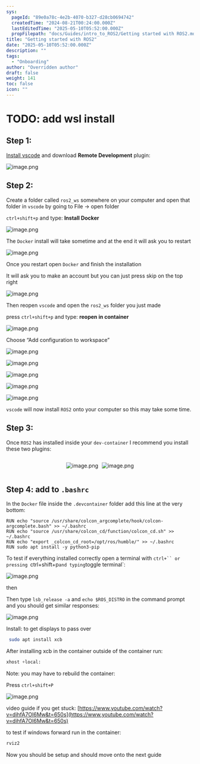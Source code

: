 ```yaml
---
sys:
  pageId: "89e0a78c-4e2b-4070-b327-d28cb0694742"
  createdTime: "2024-08-21T00:24:00.000Z"
  lastEditedTime: "2025-05-10T05:52:00.000Z"
  propFilepath: "docs/Guides/intro_to_ROS2/Getting started with ROS2.md"
title: "Getting started with ROS2"
date: "2025-05-10T05:52:00.000Z"
description: ""
tags:
  - "Onboarding"
author: "Overridden author"
draft: false
weight: 141
toc: false
icon: ""
---
```


# TODO: add wsl install

## Step 1:

[Install vscode](https://code.visualstudio.com/download) and download **Remote Development** plugin:

![image.png](https://prod-files-secure.s3.us-west-2.amazonaws.com/d518164a-d88e-44d1-a4ee-3adb3bd8bce0/efb52993-1881-4a40-b95e-6f020334f022/image.png?X-Amz-Algorithm=AWS4-HMAC-SHA256&X-Amz-Content-Sha256=UNSIGNED-PAYLOAD&X-Amz-Credential=ASIAZI2LB4663VMRVR4A%2F20250607%2Fus-west-2%2Fs3%2Faws4_request&X-Amz-Date=20250607T050851Z&X-Amz-Expires=3600&X-Amz-Security-Token=IQoJb3JpZ2luX2VjEJT%2F%2F%2F%2F%2F%2F%2F%2F%2F%2FwEaCXVzLXdlc3QtMiJIMEYCIQC0KQ0dx4J0pp6J%2Bgjcj6JOCyZms4gM%2BpFtlfqg0T%2FCUQIhAPDi3ZgpVO49OVL6pOGsB9g2kxm9XCPDzhIrDJ8GmVVrKv8DCG0QABoMNjM3NDIzMTgzODA1IgwWbQmA1pqtELubqywq3AOI%2FhAmR1RVyFACPNCWjGQNc6oZpj1EqEmce5VGXx7i36hrg6fICcs3mXj0fa1nXtjybulZYL%2FHvBAlDiL1oDL5nHK%2BviPmqnMGmhJDPfNX0UPm4%2Bwv%2F1eCXY6Ss%2Bri4I0%2B22sHHXZvgziUF1buVPu9uuKsJQJQanfiKGoHRRzpmRirWI0Zjm2T8YgZQgdlwQtlDEA%2FoTgUJZn15%2By8dlfZ%2F%2FEzy%2BcbVFxQEbS5YqVEzR0Jmv2SE3NGOVoaK7HZO0mZz0GEJIZTmdU8qcVhOAe%2FnFXPQaXRp2je%2Fu6mKaKOwk2G1TOozgWHzph8zgCaDGVqnDwX%2Fx4EgePeURwlMkfIPMr3JxLCEBTyT9yTjL2ea6bxjWlH0EYuaxSMKp1HAXO2kZg5%2F5BqGZqGjp00QAxH2wk3JzZZ78Di6U5QRH8FjscLmFMu8oIPeKLx1RxGZhwstupa9rgz7ZtiswyPgjIXMOHHGnuaWOkDbXY6kL6ADvKiVwI7epqiT75isVZ%2FElngklOGCKoRXU5ahgLDFEgyusY6IKVLdBjYDauEhLuzWA6xo7sOZoRso8AH9MYoV1iPyX1ytzw8dxpVDyT4%2FLzDIEW9tvHzI9nPVHxSjOA9tFHG4MD7Yd9psLnxXzCV%2Bo7CBjqkAQ5rftjItW5sQHkcZWYHbrjlljDJksuz1Y2WQ6b3oog0UaMIz%2Fl%2Bgzb26JHI5UbfqGTjMgcCzTcHsmUTBpwFgDdI3MCT%2FxLqi6hM3oYLdSiHFj7KgG6FSOTukkIBzOvRc%2BK21bJMW%2B4No7gTWQGP7IVZ1VdWxfh%2BBE%2Fxrb7l1EUHj%2BPm12iTB4p6hf4bAh3lhSx0f1saNCXsYu%2BlirqF6Cd9QL3G&X-Amz-Signature=9577f0dee3c59181897075ef001529ff1334378e46565feda779614be34df5ad&X-Amz-SignedHeaders=host&x-id=GetObject)

## Step 2:

Create a folder called `ros2_ws` somewhere on your computer and open that folder in `vscode` by going to File → open folder 

`ctrl+shift+p` and type: **Install Docker**

![image.png](https://prod-files-secure.s3.us-west-2.amazonaws.com/d518164a-d88e-44d1-a4ee-3adb3bd8bce0/2269dc0e-1cd5-47ff-bceb-c04ad9b2eab0/image.png?X-Amz-Algorithm=AWS4-HMAC-SHA256&X-Amz-Content-Sha256=UNSIGNED-PAYLOAD&X-Amz-Credential=ASIAZI2LB4663VMRVR4A%2F20250607%2Fus-west-2%2Fs3%2Faws4_request&X-Amz-Date=20250607T050851Z&X-Amz-Expires=3600&X-Amz-Security-Token=IQoJb3JpZ2luX2VjEJT%2F%2F%2F%2F%2F%2F%2F%2F%2F%2FwEaCXVzLXdlc3QtMiJIMEYCIQC0KQ0dx4J0pp6J%2Bgjcj6JOCyZms4gM%2BpFtlfqg0T%2FCUQIhAPDi3ZgpVO49OVL6pOGsB9g2kxm9XCPDzhIrDJ8GmVVrKv8DCG0QABoMNjM3NDIzMTgzODA1IgwWbQmA1pqtELubqywq3AOI%2FhAmR1RVyFACPNCWjGQNc6oZpj1EqEmce5VGXx7i36hrg6fICcs3mXj0fa1nXtjybulZYL%2FHvBAlDiL1oDL5nHK%2BviPmqnMGmhJDPfNX0UPm4%2Bwv%2F1eCXY6Ss%2Bri4I0%2B22sHHXZvgziUF1buVPu9uuKsJQJQanfiKGoHRRzpmRirWI0Zjm2T8YgZQgdlwQtlDEA%2FoTgUJZn15%2By8dlfZ%2F%2FEzy%2BcbVFxQEbS5YqVEzR0Jmv2SE3NGOVoaK7HZO0mZz0GEJIZTmdU8qcVhOAe%2FnFXPQaXRp2je%2Fu6mKaKOwk2G1TOozgWHzph8zgCaDGVqnDwX%2Fx4EgePeURwlMkfIPMr3JxLCEBTyT9yTjL2ea6bxjWlH0EYuaxSMKp1HAXO2kZg5%2F5BqGZqGjp00QAxH2wk3JzZZ78Di6U5QRH8FjscLmFMu8oIPeKLx1RxGZhwstupa9rgz7ZtiswyPgjIXMOHHGnuaWOkDbXY6kL6ADvKiVwI7epqiT75isVZ%2FElngklOGCKoRXU5ahgLDFEgyusY6IKVLdBjYDauEhLuzWA6xo7sOZoRso8AH9MYoV1iPyX1ytzw8dxpVDyT4%2FLzDIEW9tvHzI9nPVHxSjOA9tFHG4MD7Yd9psLnxXzCV%2Bo7CBjqkAQ5rftjItW5sQHkcZWYHbrjlljDJksuz1Y2WQ6b3oog0UaMIz%2Fl%2Bgzb26JHI5UbfqGTjMgcCzTcHsmUTBpwFgDdI3MCT%2FxLqi6hM3oYLdSiHFj7KgG6FSOTukkIBzOvRc%2BK21bJMW%2B4No7gTWQGP7IVZ1VdWxfh%2BBE%2Fxrb7l1EUHj%2BPm12iTB4p6hf4bAh3lhSx0f1saNCXsYu%2BlirqF6Cd9QL3G&X-Amz-Signature=23532dbc511c9e5a65747cade2edf0f58da05ab16e2af0143fa119bb6741a894&X-Amz-SignedHeaders=host&x-id=GetObject)

The `Docker` install will take sometime and at the end it will ask you to restart

![image.png](https://prod-files-secure.s3.us-west-2.amazonaws.com/d518164a-d88e-44d1-a4ee-3adb3bd8bce0/ed233f78-be33-4b1f-b89c-9c346c0e961e/image.png?X-Amz-Algorithm=AWS4-HMAC-SHA256&X-Amz-Content-Sha256=UNSIGNED-PAYLOAD&X-Amz-Credential=ASIAZI2LB4663VMRVR4A%2F20250607%2Fus-west-2%2Fs3%2Faws4_request&X-Amz-Date=20250607T050851Z&X-Amz-Expires=3600&X-Amz-Security-Token=IQoJb3JpZ2luX2VjEJT%2F%2F%2F%2F%2F%2F%2F%2F%2F%2FwEaCXVzLXdlc3QtMiJIMEYCIQC0KQ0dx4J0pp6J%2Bgjcj6JOCyZms4gM%2BpFtlfqg0T%2FCUQIhAPDi3ZgpVO49OVL6pOGsB9g2kxm9XCPDzhIrDJ8GmVVrKv8DCG0QABoMNjM3NDIzMTgzODA1IgwWbQmA1pqtELubqywq3AOI%2FhAmR1RVyFACPNCWjGQNc6oZpj1EqEmce5VGXx7i36hrg6fICcs3mXj0fa1nXtjybulZYL%2FHvBAlDiL1oDL5nHK%2BviPmqnMGmhJDPfNX0UPm4%2Bwv%2F1eCXY6Ss%2Bri4I0%2B22sHHXZvgziUF1buVPu9uuKsJQJQanfiKGoHRRzpmRirWI0Zjm2T8YgZQgdlwQtlDEA%2FoTgUJZn15%2By8dlfZ%2F%2FEzy%2BcbVFxQEbS5YqVEzR0Jmv2SE3NGOVoaK7HZO0mZz0GEJIZTmdU8qcVhOAe%2FnFXPQaXRp2je%2Fu6mKaKOwk2G1TOozgWHzph8zgCaDGVqnDwX%2Fx4EgePeURwlMkfIPMr3JxLCEBTyT9yTjL2ea6bxjWlH0EYuaxSMKp1HAXO2kZg5%2F5BqGZqGjp00QAxH2wk3JzZZ78Di6U5QRH8FjscLmFMu8oIPeKLx1RxGZhwstupa9rgz7ZtiswyPgjIXMOHHGnuaWOkDbXY6kL6ADvKiVwI7epqiT75isVZ%2FElngklOGCKoRXU5ahgLDFEgyusY6IKVLdBjYDauEhLuzWA6xo7sOZoRso8AH9MYoV1iPyX1ytzw8dxpVDyT4%2FLzDIEW9tvHzI9nPVHxSjOA9tFHG4MD7Yd9psLnxXzCV%2Bo7CBjqkAQ5rftjItW5sQHkcZWYHbrjlljDJksuz1Y2WQ6b3oog0UaMIz%2Fl%2Bgzb26JHI5UbfqGTjMgcCzTcHsmUTBpwFgDdI3MCT%2FxLqi6hM3oYLdSiHFj7KgG6FSOTukkIBzOvRc%2BK21bJMW%2B4No7gTWQGP7IVZ1VdWxfh%2BBE%2Fxrb7l1EUHj%2BPm12iTB4p6hf4bAh3lhSx0f1saNCXsYu%2BlirqF6Cd9QL3G&X-Amz-Signature=69c058a052c73d1e7df662155725d05da0d7a6020ed588da821c8885091ab6de&X-Amz-SignedHeaders=host&x-id=GetObject)

Once you restart open `Docker` and finish the installation

It will ask you to make an account but you can just press skip on the top right

![image.png](https://prod-files-secure.s3.us-west-2.amazonaws.com/d518164a-d88e-44d1-a4ee-3adb3bd8bce0/21010ad9-1659-4fd9-9f59-9932a09b2a3d/image.png?X-Amz-Algorithm=AWS4-HMAC-SHA256&X-Amz-Content-Sha256=UNSIGNED-PAYLOAD&X-Amz-Credential=ASIAZI2LB4663VMRVR4A%2F20250607%2Fus-west-2%2Fs3%2Faws4_request&X-Amz-Date=20250607T050851Z&X-Amz-Expires=3600&X-Amz-Security-Token=IQoJb3JpZ2luX2VjEJT%2F%2F%2F%2F%2F%2F%2F%2F%2F%2FwEaCXVzLXdlc3QtMiJIMEYCIQC0KQ0dx4J0pp6J%2Bgjcj6JOCyZms4gM%2BpFtlfqg0T%2FCUQIhAPDi3ZgpVO49OVL6pOGsB9g2kxm9XCPDzhIrDJ8GmVVrKv8DCG0QABoMNjM3NDIzMTgzODA1IgwWbQmA1pqtELubqywq3AOI%2FhAmR1RVyFACPNCWjGQNc6oZpj1EqEmce5VGXx7i36hrg6fICcs3mXj0fa1nXtjybulZYL%2FHvBAlDiL1oDL5nHK%2BviPmqnMGmhJDPfNX0UPm4%2Bwv%2F1eCXY6Ss%2Bri4I0%2B22sHHXZvgziUF1buVPu9uuKsJQJQanfiKGoHRRzpmRirWI0Zjm2T8YgZQgdlwQtlDEA%2FoTgUJZn15%2By8dlfZ%2F%2FEzy%2BcbVFxQEbS5YqVEzR0Jmv2SE3NGOVoaK7HZO0mZz0GEJIZTmdU8qcVhOAe%2FnFXPQaXRp2je%2Fu6mKaKOwk2G1TOozgWHzph8zgCaDGVqnDwX%2Fx4EgePeURwlMkfIPMr3JxLCEBTyT9yTjL2ea6bxjWlH0EYuaxSMKp1HAXO2kZg5%2F5BqGZqGjp00QAxH2wk3JzZZ78Di6U5QRH8FjscLmFMu8oIPeKLx1RxGZhwstupa9rgz7ZtiswyPgjIXMOHHGnuaWOkDbXY6kL6ADvKiVwI7epqiT75isVZ%2FElngklOGCKoRXU5ahgLDFEgyusY6IKVLdBjYDauEhLuzWA6xo7sOZoRso8AH9MYoV1iPyX1ytzw8dxpVDyT4%2FLzDIEW9tvHzI9nPVHxSjOA9tFHG4MD7Yd9psLnxXzCV%2Bo7CBjqkAQ5rftjItW5sQHkcZWYHbrjlljDJksuz1Y2WQ6b3oog0UaMIz%2Fl%2Bgzb26JHI5UbfqGTjMgcCzTcHsmUTBpwFgDdI3MCT%2FxLqi6hM3oYLdSiHFj7KgG6FSOTukkIBzOvRc%2BK21bJMW%2B4No7gTWQGP7IVZ1VdWxfh%2BBE%2Fxrb7l1EUHj%2BPm12iTB4p6hf4bAh3lhSx0f1saNCXsYu%2BlirqF6Cd9QL3G&X-Amz-Signature=f24ebe5fff588039991d4bfc8747d8dc8893dda076d5cac627a1e2a3cb842883&X-Amz-SignedHeaders=host&x-id=GetObject)

Then reopen `vscode` and open the `ros2_ws` folder you just made

press `ctrl+shift+p` and type: **reopen in container**

![image.png](https://prod-files-secure.s3.us-west-2.amazonaws.com/d518164a-d88e-44d1-a4ee-3adb3bd8bce0/4e93b8c2-41ad-488c-8095-c74205196118/image.png?X-Amz-Algorithm=AWS4-HMAC-SHA256&X-Amz-Content-Sha256=UNSIGNED-PAYLOAD&X-Amz-Credential=ASIAZI2LB4663VMRVR4A%2F20250607%2Fus-west-2%2Fs3%2Faws4_request&X-Amz-Date=20250607T050851Z&X-Amz-Expires=3600&X-Amz-Security-Token=IQoJb3JpZ2luX2VjEJT%2F%2F%2F%2F%2F%2F%2F%2F%2F%2FwEaCXVzLXdlc3QtMiJIMEYCIQC0KQ0dx4J0pp6J%2Bgjcj6JOCyZms4gM%2BpFtlfqg0T%2FCUQIhAPDi3ZgpVO49OVL6pOGsB9g2kxm9XCPDzhIrDJ8GmVVrKv8DCG0QABoMNjM3NDIzMTgzODA1IgwWbQmA1pqtELubqywq3AOI%2FhAmR1RVyFACPNCWjGQNc6oZpj1EqEmce5VGXx7i36hrg6fICcs3mXj0fa1nXtjybulZYL%2FHvBAlDiL1oDL5nHK%2BviPmqnMGmhJDPfNX0UPm4%2Bwv%2F1eCXY6Ss%2Bri4I0%2B22sHHXZvgziUF1buVPu9uuKsJQJQanfiKGoHRRzpmRirWI0Zjm2T8YgZQgdlwQtlDEA%2FoTgUJZn15%2By8dlfZ%2F%2FEzy%2BcbVFxQEbS5YqVEzR0Jmv2SE3NGOVoaK7HZO0mZz0GEJIZTmdU8qcVhOAe%2FnFXPQaXRp2je%2Fu6mKaKOwk2G1TOozgWHzph8zgCaDGVqnDwX%2Fx4EgePeURwlMkfIPMr3JxLCEBTyT9yTjL2ea6bxjWlH0EYuaxSMKp1HAXO2kZg5%2F5BqGZqGjp00QAxH2wk3JzZZ78Di6U5QRH8FjscLmFMu8oIPeKLx1RxGZhwstupa9rgz7ZtiswyPgjIXMOHHGnuaWOkDbXY6kL6ADvKiVwI7epqiT75isVZ%2FElngklOGCKoRXU5ahgLDFEgyusY6IKVLdBjYDauEhLuzWA6xo7sOZoRso8AH9MYoV1iPyX1ytzw8dxpVDyT4%2FLzDIEW9tvHzI9nPVHxSjOA9tFHG4MD7Yd9psLnxXzCV%2Bo7CBjqkAQ5rftjItW5sQHkcZWYHbrjlljDJksuz1Y2WQ6b3oog0UaMIz%2Fl%2Bgzb26JHI5UbfqGTjMgcCzTcHsmUTBpwFgDdI3MCT%2FxLqi6hM3oYLdSiHFj7KgG6FSOTukkIBzOvRc%2BK21bJMW%2B4No7gTWQGP7IVZ1VdWxfh%2BBE%2Fxrb7l1EUHj%2BPm12iTB4p6hf4bAh3lhSx0f1saNCXsYu%2BlirqF6Cd9QL3G&X-Amz-Signature=4233e90408f2ff64e71cc33b7d2f6ca977c27aa414392d82219a27896f5c32fc&X-Amz-SignedHeaders=host&x-id=GetObject)

Choose “Add configuration to workspace”

![image.png](https://prod-files-secure.s3.us-west-2.amazonaws.com/d518164a-d88e-44d1-a4ee-3adb3bd8bce0/9560b282-5060-4989-ba37-97e7b2c22476/image.png?X-Amz-Algorithm=AWS4-HMAC-SHA256&X-Amz-Content-Sha256=UNSIGNED-PAYLOAD&X-Amz-Credential=ASIAZI2LB4663VMRVR4A%2F20250607%2Fus-west-2%2Fs3%2Faws4_request&X-Amz-Date=20250607T050851Z&X-Amz-Expires=3600&X-Amz-Security-Token=IQoJb3JpZ2luX2VjEJT%2F%2F%2F%2F%2F%2F%2F%2F%2F%2FwEaCXVzLXdlc3QtMiJIMEYCIQC0KQ0dx4J0pp6J%2Bgjcj6JOCyZms4gM%2BpFtlfqg0T%2FCUQIhAPDi3ZgpVO49OVL6pOGsB9g2kxm9XCPDzhIrDJ8GmVVrKv8DCG0QABoMNjM3NDIzMTgzODA1IgwWbQmA1pqtELubqywq3AOI%2FhAmR1RVyFACPNCWjGQNc6oZpj1EqEmce5VGXx7i36hrg6fICcs3mXj0fa1nXtjybulZYL%2FHvBAlDiL1oDL5nHK%2BviPmqnMGmhJDPfNX0UPm4%2Bwv%2F1eCXY6Ss%2Bri4I0%2B22sHHXZvgziUF1buVPu9uuKsJQJQanfiKGoHRRzpmRirWI0Zjm2T8YgZQgdlwQtlDEA%2FoTgUJZn15%2By8dlfZ%2F%2FEzy%2BcbVFxQEbS5YqVEzR0Jmv2SE3NGOVoaK7HZO0mZz0GEJIZTmdU8qcVhOAe%2FnFXPQaXRp2je%2Fu6mKaKOwk2G1TOozgWHzph8zgCaDGVqnDwX%2Fx4EgePeURwlMkfIPMr3JxLCEBTyT9yTjL2ea6bxjWlH0EYuaxSMKp1HAXO2kZg5%2F5BqGZqGjp00QAxH2wk3JzZZ78Di6U5QRH8FjscLmFMu8oIPeKLx1RxGZhwstupa9rgz7ZtiswyPgjIXMOHHGnuaWOkDbXY6kL6ADvKiVwI7epqiT75isVZ%2FElngklOGCKoRXU5ahgLDFEgyusY6IKVLdBjYDauEhLuzWA6xo7sOZoRso8AH9MYoV1iPyX1ytzw8dxpVDyT4%2FLzDIEW9tvHzI9nPVHxSjOA9tFHG4MD7Yd9psLnxXzCV%2Bo7CBjqkAQ5rftjItW5sQHkcZWYHbrjlljDJksuz1Y2WQ6b3oog0UaMIz%2Fl%2Bgzb26JHI5UbfqGTjMgcCzTcHsmUTBpwFgDdI3MCT%2FxLqi6hM3oYLdSiHFj7KgG6FSOTukkIBzOvRc%2BK21bJMW%2B4No7gTWQGP7IVZ1VdWxfh%2BBE%2Fxrb7l1EUHj%2BPm12iTB4p6hf4bAh3lhSx0f1saNCXsYu%2BlirqF6Cd9QL3G&X-Amz-Signature=11acc08372c6cbfbc254a07709ce00e2f1ebfdced292c124da4ff0d30293bfae&X-Amz-SignedHeaders=host&x-id=GetObject)

![image.png](https://prod-files-secure.s3.us-west-2.amazonaws.com/d518164a-d88e-44d1-a4ee-3adb3bd8bce0/2ee63f81-886b-48e8-a553-dc6e5eac99e4/image.png?X-Amz-Algorithm=AWS4-HMAC-SHA256&X-Amz-Content-Sha256=UNSIGNED-PAYLOAD&X-Amz-Credential=ASIAZI2LB4663VMRVR4A%2F20250607%2Fus-west-2%2Fs3%2Faws4_request&X-Amz-Date=20250607T050851Z&X-Amz-Expires=3600&X-Amz-Security-Token=IQoJb3JpZ2luX2VjEJT%2F%2F%2F%2F%2F%2F%2F%2F%2F%2FwEaCXVzLXdlc3QtMiJIMEYCIQC0KQ0dx4J0pp6J%2Bgjcj6JOCyZms4gM%2BpFtlfqg0T%2FCUQIhAPDi3ZgpVO49OVL6pOGsB9g2kxm9XCPDzhIrDJ8GmVVrKv8DCG0QABoMNjM3NDIzMTgzODA1IgwWbQmA1pqtELubqywq3AOI%2FhAmR1RVyFACPNCWjGQNc6oZpj1EqEmce5VGXx7i36hrg6fICcs3mXj0fa1nXtjybulZYL%2FHvBAlDiL1oDL5nHK%2BviPmqnMGmhJDPfNX0UPm4%2Bwv%2F1eCXY6Ss%2Bri4I0%2B22sHHXZvgziUF1buVPu9uuKsJQJQanfiKGoHRRzpmRirWI0Zjm2T8YgZQgdlwQtlDEA%2FoTgUJZn15%2By8dlfZ%2F%2FEzy%2BcbVFxQEbS5YqVEzR0Jmv2SE3NGOVoaK7HZO0mZz0GEJIZTmdU8qcVhOAe%2FnFXPQaXRp2je%2Fu6mKaKOwk2G1TOozgWHzph8zgCaDGVqnDwX%2Fx4EgePeURwlMkfIPMr3JxLCEBTyT9yTjL2ea6bxjWlH0EYuaxSMKp1HAXO2kZg5%2F5BqGZqGjp00QAxH2wk3JzZZ78Di6U5QRH8FjscLmFMu8oIPeKLx1RxGZhwstupa9rgz7ZtiswyPgjIXMOHHGnuaWOkDbXY6kL6ADvKiVwI7epqiT75isVZ%2FElngklOGCKoRXU5ahgLDFEgyusY6IKVLdBjYDauEhLuzWA6xo7sOZoRso8AH9MYoV1iPyX1ytzw8dxpVDyT4%2FLzDIEW9tvHzI9nPVHxSjOA9tFHG4MD7Yd9psLnxXzCV%2Bo7CBjqkAQ5rftjItW5sQHkcZWYHbrjlljDJksuz1Y2WQ6b3oog0UaMIz%2Fl%2Bgzb26JHI5UbfqGTjMgcCzTcHsmUTBpwFgDdI3MCT%2FxLqi6hM3oYLdSiHFj7KgG6FSOTukkIBzOvRc%2BK21bJMW%2B4No7gTWQGP7IVZ1VdWxfh%2BBE%2Fxrb7l1EUHj%2BPm12iTB4p6hf4bAh3lhSx0f1saNCXsYu%2BlirqF6Cd9QL3G&X-Amz-Signature=a073ed6abc106fde188ffe59e03902f1c1c3abbd4bf9388596f2aedac14fa1e1&X-Amz-SignedHeaders=host&x-id=GetObject)

![image.png](https://prod-files-secure.s3.us-west-2.amazonaws.com/d518164a-d88e-44d1-a4ee-3adb3bd8bce0/ae1580b2-b048-407e-aed9-b584224a7a04/image.png?X-Amz-Algorithm=AWS4-HMAC-SHA256&X-Amz-Content-Sha256=UNSIGNED-PAYLOAD&X-Amz-Credential=ASIAZI2LB4663VMRVR4A%2F20250607%2Fus-west-2%2Fs3%2Faws4_request&X-Amz-Date=20250607T050851Z&X-Amz-Expires=3600&X-Amz-Security-Token=IQoJb3JpZ2luX2VjEJT%2F%2F%2F%2F%2F%2F%2F%2F%2F%2FwEaCXVzLXdlc3QtMiJIMEYCIQC0KQ0dx4J0pp6J%2Bgjcj6JOCyZms4gM%2BpFtlfqg0T%2FCUQIhAPDi3ZgpVO49OVL6pOGsB9g2kxm9XCPDzhIrDJ8GmVVrKv8DCG0QABoMNjM3NDIzMTgzODA1IgwWbQmA1pqtELubqywq3AOI%2FhAmR1RVyFACPNCWjGQNc6oZpj1EqEmce5VGXx7i36hrg6fICcs3mXj0fa1nXtjybulZYL%2FHvBAlDiL1oDL5nHK%2BviPmqnMGmhJDPfNX0UPm4%2Bwv%2F1eCXY6Ss%2Bri4I0%2B22sHHXZvgziUF1buVPu9uuKsJQJQanfiKGoHRRzpmRirWI0Zjm2T8YgZQgdlwQtlDEA%2FoTgUJZn15%2By8dlfZ%2F%2FEzy%2BcbVFxQEbS5YqVEzR0Jmv2SE3NGOVoaK7HZO0mZz0GEJIZTmdU8qcVhOAe%2FnFXPQaXRp2je%2Fu6mKaKOwk2G1TOozgWHzph8zgCaDGVqnDwX%2Fx4EgePeURwlMkfIPMr3JxLCEBTyT9yTjL2ea6bxjWlH0EYuaxSMKp1HAXO2kZg5%2F5BqGZqGjp00QAxH2wk3JzZZ78Di6U5QRH8FjscLmFMu8oIPeKLx1RxGZhwstupa9rgz7ZtiswyPgjIXMOHHGnuaWOkDbXY6kL6ADvKiVwI7epqiT75isVZ%2FElngklOGCKoRXU5ahgLDFEgyusY6IKVLdBjYDauEhLuzWA6xo7sOZoRso8AH9MYoV1iPyX1ytzw8dxpVDyT4%2FLzDIEW9tvHzI9nPVHxSjOA9tFHG4MD7Yd9psLnxXzCV%2Bo7CBjqkAQ5rftjItW5sQHkcZWYHbrjlljDJksuz1Y2WQ6b3oog0UaMIz%2Fl%2Bgzb26JHI5UbfqGTjMgcCzTcHsmUTBpwFgDdI3MCT%2FxLqi6hM3oYLdSiHFj7KgG6FSOTukkIBzOvRc%2BK21bJMW%2B4No7gTWQGP7IVZ1VdWxfh%2BBE%2Fxrb7l1EUHj%2BPm12iTB4p6hf4bAh3lhSx0f1saNCXsYu%2BlirqF6Cd9QL3G&X-Amz-Signature=2855eaca3886fbbca109eac395143d71e2267e0a00087e1d567d724ae5435f8c&X-Amz-SignedHeaders=host&x-id=GetObject)

![image.png](https://prod-files-secure.s3.us-west-2.amazonaws.com/d518164a-d88e-44d1-a4ee-3adb3bd8bce0/53255b28-f75e-430f-b9e3-c0ac8577e42b/image.png?X-Amz-Algorithm=AWS4-HMAC-SHA256&X-Amz-Content-Sha256=UNSIGNED-PAYLOAD&X-Amz-Credential=ASIAZI2LB4663VMRVR4A%2F20250607%2Fus-west-2%2Fs3%2Faws4_request&X-Amz-Date=20250607T050851Z&X-Amz-Expires=3600&X-Amz-Security-Token=IQoJb3JpZ2luX2VjEJT%2F%2F%2F%2F%2F%2F%2F%2F%2F%2FwEaCXVzLXdlc3QtMiJIMEYCIQC0KQ0dx4J0pp6J%2Bgjcj6JOCyZms4gM%2BpFtlfqg0T%2FCUQIhAPDi3ZgpVO49OVL6pOGsB9g2kxm9XCPDzhIrDJ8GmVVrKv8DCG0QABoMNjM3NDIzMTgzODA1IgwWbQmA1pqtELubqywq3AOI%2FhAmR1RVyFACPNCWjGQNc6oZpj1EqEmce5VGXx7i36hrg6fICcs3mXj0fa1nXtjybulZYL%2FHvBAlDiL1oDL5nHK%2BviPmqnMGmhJDPfNX0UPm4%2Bwv%2F1eCXY6Ss%2Bri4I0%2B22sHHXZvgziUF1buVPu9uuKsJQJQanfiKGoHRRzpmRirWI0Zjm2T8YgZQgdlwQtlDEA%2FoTgUJZn15%2By8dlfZ%2F%2FEzy%2BcbVFxQEbS5YqVEzR0Jmv2SE3NGOVoaK7HZO0mZz0GEJIZTmdU8qcVhOAe%2FnFXPQaXRp2je%2Fu6mKaKOwk2G1TOozgWHzph8zgCaDGVqnDwX%2Fx4EgePeURwlMkfIPMr3JxLCEBTyT9yTjL2ea6bxjWlH0EYuaxSMKp1HAXO2kZg5%2F5BqGZqGjp00QAxH2wk3JzZZ78Di6U5QRH8FjscLmFMu8oIPeKLx1RxGZhwstupa9rgz7ZtiswyPgjIXMOHHGnuaWOkDbXY6kL6ADvKiVwI7epqiT75isVZ%2FElngklOGCKoRXU5ahgLDFEgyusY6IKVLdBjYDauEhLuzWA6xo7sOZoRso8AH9MYoV1iPyX1ytzw8dxpVDyT4%2FLzDIEW9tvHzI9nPVHxSjOA9tFHG4MD7Yd9psLnxXzCV%2Bo7CBjqkAQ5rftjItW5sQHkcZWYHbrjlljDJksuz1Y2WQ6b3oog0UaMIz%2Fl%2Bgzb26JHI5UbfqGTjMgcCzTcHsmUTBpwFgDdI3MCT%2FxLqi6hM3oYLdSiHFj7KgG6FSOTukkIBzOvRc%2BK21bJMW%2B4No7gTWQGP7IVZ1VdWxfh%2BBE%2Fxrb7l1EUHj%2BPm12iTB4p6hf4bAh3lhSx0f1saNCXsYu%2BlirqF6Cd9QL3G&X-Amz-Signature=985d09ff9052ac5658ef2140fbfc483fe33248339c9a37be6b952d7dbcb56ac2&X-Amz-SignedHeaders=host&x-id=GetObject)

![image.png](https://prod-files-secure.s3.us-west-2.amazonaws.com/d518164a-d88e-44d1-a4ee-3adb3bd8bce0/7c562767-5af9-4ffb-97d1-327bcdf4ee00/image.png?X-Amz-Algorithm=AWS4-HMAC-SHA256&X-Amz-Content-Sha256=UNSIGNED-PAYLOAD&X-Amz-Credential=ASIAZI2LB4663VMRVR4A%2F20250607%2Fus-west-2%2Fs3%2Faws4_request&X-Amz-Date=20250607T050851Z&X-Amz-Expires=3600&X-Amz-Security-Token=IQoJb3JpZ2luX2VjEJT%2F%2F%2F%2F%2F%2F%2F%2F%2F%2FwEaCXVzLXdlc3QtMiJIMEYCIQC0KQ0dx4J0pp6J%2Bgjcj6JOCyZms4gM%2BpFtlfqg0T%2FCUQIhAPDi3ZgpVO49OVL6pOGsB9g2kxm9XCPDzhIrDJ8GmVVrKv8DCG0QABoMNjM3NDIzMTgzODA1IgwWbQmA1pqtELubqywq3AOI%2FhAmR1RVyFACPNCWjGQNc6oZpj1EqEmce5VGXx7i36hrg6fICcs3mXj0fa1nXtjybulZYL%2FHvBAlDiL1oDL5nHK%2BviPmqnMGmhJDPfNX0UPm4%2Bwv%2F1eCXY6Ss%2Bri4I0%2B22sHHXZvgziUF1buVPu9uuKsJQJQanfiKGoHRRzpmRirWI0Zjm2T8YgZQgdlwQtlDEA%2FoTgUJZn15%2By8dlfZ%2F%2FEzy%2BcbVFxQEbS5YqVEzR0Jmv2SE3NGOVoaK7HZO0mZz0GEJIZTmdU8qcVhOAe%2FnFXPQaXRp2je%2Fu6mKaKOwk2G1TOozgWHzph8zgCaDGVqnDwX%2Fx4EgePeURwlMkfIPMr3JxLCEBTyT9yTjL2ea6bxjWlH0EYuaxSMKp1HAXO2kZg5%2F5BqGZqGjp00QAxH2wk3JzZZ78Di6U5QRH8FjscLmFMu8oIPeKLx1RxGZhwstupa9rgz7ZtiswyPgjIXMOHHGnuaWOkDbXY6kL6ADvKiVwI7epqiT75isVZ%2FElngklOGCKoRXU5ahgLDFEgyusY6IKVLdBjYDauEhLuzWA6xo7sOZoRso8AH9MYoV1iPyX1ytzw8dxpVDyT4%2FLzDIEW9tvHzI9nPVHxSjOA9tFHG4MD7Yd9psLnxXzCV%2Bo7CBjqkAQ5rftjItW5sQHkcZWYHbrjlljDJksuz1Y2WQ6b3oog0UaMIz%2Fl%2Bgzb26JHI5UbfqGTjMgcCzTcHsmUTBpwFgDdI3MCT%2FxLqi6hM3oYLdSiHFj7KgG6FSOTukkIBzOvRc%2BK21bJMW%2B4No7gTWQGP7IVZ1VdWxfh%2BBE%2Fxrb7l1EUHj%2BPm12iTB4p6hf4bAh3lhSx0f1saNCXsYu%2BlirqF6Cd9QL3G&X-Amz-Signature=9f0ee2d536707517c687f78914cb6bf23e5dce781497ac69ba129e57afd88924&X-Amz-SignedHeaders=host&x-id=GetObject)

`vscode` will now install `ROS2` onto your computer so this may take some time.

## Step 3:

Once `ROS2` has installed inside your `dev-container` I recommend you install these two plugins:

<div style="display: flex;flex-direction: row; column-gap:10px; max-width: 630px;justify-content: center;">
<div>

![image.png](https://prod-files-secure.s3.us-west-2.amazonaws.com/d518164a-d88e-44d1-a4ee-3adb3bd8bce0/3fc3d550-5a54-4ba1-ba6b-faa01cdb7369/image.png?X-Amz-Algorithm=AWS4-HMAC-SHA256&X-Amz-Content-Sha256=UNSIGNED-PAYLOAD&X-Amz-Credential=ASIAZI2LB4665AZM6274%2F20250607%2Fus-west-2%2Fs3%2Faws4_request&X-Amz-Date=20250607T050853Z&X-Amz-Expires=3600&X-Amz-Security-Token=IQoJb3JpZ2luX2VjEJT%2F%2F%2F%2F%2F%2F%2F%2F%2F%2FwEaCXVzLXdlc3QtMiJIMEYCIQCWAQroQNQVT6OlcoqPTwpYdkIXeanAUfxg7Pdq4xF7JgIhAPwUV%2Fx%2FoB%2FfP9rujF%2FMK2gC8nTlgjiobNTU43r821kaKv8DCG0QABoMNjM3NDIzMTgzODA1Igx2V6gcCVYUHmI1cMgq3AN%2F3rLXjmZ9kdo8pLOHCM7vxDqwrRnlW8V5shFqfobkBbrWArjSoiLaeYHxSjoxaJBUoY0za4oHMuIcfQFovi3vc2ohix%2BvLmwg0VOHCJ2BQceriOE1WczIG5WA1glecNbIWaeqxfq5SKMznx79vJqnmxOXOYWgtDR%2B%2Fff8HLCKUNW0bkP6lTYTIBl1O3LpR72Si4KZTyWedAjchi5IGDRvuDcbXG166SeFMLwv3bivL%2Fl%2BuqRiVIjkCx5xAFcbI7gZ%2BW3JzTCw9Lj5pLbx%2FK9pExWGVxtaXKou%2BY7EuLGeDqUAuKIZiWWjfRak4617S50TuM7BnDPFnTupyq3MLU89tPXFim1tMyDvLtgC1JJ8t1Em6%2BFHpmd36u2wSx%2BcKuwSedYevNxduncnpWGxcoGNW%2Fy%2FbdjHmzN8Q%2B0nXvE7nI3Hr2819MX0NjbcKW36oTYSQaEabYPhRPdiQX303z3vA5nDaGDIIubOdzA2Obd6oXHlpEcdJgh1KbGcW%2BWaUK01onZsD4TaSxcDKhR%2Fcfedn6sg5Y3TTnP%2FLHjhsoYUeEpPwjHk3aklF%2FCDPabaU0gL1yvRTRRh5dABbwhJpEhmcVm%2F0mjZ9R0gPkN7950Ew9Z92Ml6Gfk6jXY2xDCK%2Bo7CBjqkAaAqmc0UCUaP8lz6%2FQXxbf716Wxm%2FZaUFFWEoqgpMEui8lBOMgXaCZm9fw424EVdzPf9ZuDpAxKkZyty2RuIyzZyLWq31ZXx8D0IoX30%2BM2CNAwlWQwRxReJsZn4bL7XzmtzhOnJqfC6hwg5gF%2F0qR2eNO44WvQs2oYyPVlldUc0xRLLzf%2FoRRO0P6W3XzXwyZAiQGIlD%2FMfmhudmNXdIe5BiYK7&X-Amz-Signature=5aeae8755e0eb82f2df2031811370b3ff6dee43b10055cd0a2e201c2264be209&X-Amz-SignedHeaders=host&x-id=GetObject)

</div>
<div>

![image.png](https://prod-files-secure.s3.us-west-2.amazonaws.com/d518164a-d88e-44d1-a4ee-3adb3bd8bce0/d994cc66-13c2-4093-a5a3-f84cf4601a82/image.png?X-Amz-Algorithm=AWS4-HMAC-SHA256&X-Amz-Content-Sha256=UNSIGNED-PAYLOAD&X-Amz-Credential=ASIAZI2LB4667VL6BIG4%2F20250607%2Fus-west-2%2Fs3%2Faws4_request&X-Amz-Date=20250607T050853Z&X-Amz-Expires=3600&X-Amz-Security-Token=IQoJb3JpZ2luX2VjEJT%2F%2F%2F%2F%2F%2F%2F%2F%2F%2FwEaCXVzLXdlc3QtMiJHMEUCIGbwwXyVg4SZ5YPO2bncVYyN67QH%2FX%2BeC%2B2dc8mzw8AoAiEAqm86fOTLtqy9BfnNpZlqRNNKsKZnB0PeI8IHMv6OYsUq%2FwMIbRAAGgw2Mzc0MjMxODM4MDUiDMpXiQ16hsGLs6jn%2FyrcA3ymt%2FgL9eiW5bVCsrlnfx15x8T8fHJR%2B8zBgTg4bN0XgwoWeIZVtfwobxNQW31t6l1wiRv2H1BBVjjTPIiAZeJJRoTynQ5zNbSCyHVxQiJOPRbnrjSg7%2FP7vELURyYXiNctFZ62PD5h1oOMUhd2wgYK%2BzQVHndcO%2BwWojGt4C1%2BMvx0TDQj9qTqlcexFVg0pooenn%2Bs5qlYvVmA8MrG%2FjHP5OgBuXgapVH9Gv6xTzOx0j117QrNJdDwE720MmkAMRnpT9MY%2BNNKvPo9J2qeEbqpRhHx%2BQ6MOBa9mfTO9x77ivJ14LuuD4nptVAa33%2BNVzXp08QZfDzmTWJdIPxJ1R9JjvCcLmbORWrbwrOxFkYxYnyFn13%2BEK4q1uNmL2GkXjY4%2F7cRQ5Q9CUk5ka5u%2FiDVnLvtUjH%2BELJAAffYbnxWwI%2Fh5JXhpd58zs1lUXf6nef302S%2Fd4Q%2BRxq5W7uHqD%2Fx%2B%2BW2eHAxQ3rArmQhtGfg3Cjo7L8GCuuzQIbUrWIuI3dOXT5drWOA17eZUwTYnsYQMmoM7OiHVSGVu9Fi8HjrQerpHCBjqi5x4cQ8WCUGuqhM2VkCF1mYPt1o1XuJFw%2F0%2B2N1J1ipGav5ii4xt5hZD9bV34nXx3UVYkCCMJ36jsIGOqUBeq%2FjoVqsLYLxz0py%2BcumfLdrRyzCGYQdyEZrIcntJc%2B0NPvHu58x5kt23h1%2F%2BF5%2Bxgluatl%2FvPhuBPXUrAL7xTkscWEXw4J%2B9R%2BTF%2F14sVBiDGuKf1SIm9fEjnBKM7pAVT6l41FOwV9SqAF70Etza8Z9EF0I5rDao4ZPT6Rz0dLldP3qlrLRmCe4Y2GaYIF6Xk0thM3HB1YZ6immScRZkzDgp8%2Fe&X-Amz-Signature=925a9cadf8093d6bfee9c292498c2c28b9be36a073c7022551d47729b6db52d1&X-Amz-SignedHeaders=host&x-id=GetObject)

</div>
</div>

## Step 4: add to `.bashrc`

In the `Docker` file inside the `.devcontainer` folder add this line at the very bottom: 

```docker
RUN echo "source /usr/share/colcon_argcomplete/hook/colcon-argcomplete.bash" >> ~/.bashrc
RUN echo "source /usr/share/colcon_cd/function/colcon_cd.sh" >> ~/.bashrc
RUN echo "export _colcon_cd_root=/opt/ros/humble/" >> ~/.bashrc
RUN sudo apt install -y python3-pip 
```

To test if everything installed correctly open a terminal with `ctrl+`` or pressing `ctrl+shift+p` and typing `toggle terminal`:

![image.png](https://prod-files-secure.s3.us-west-2.amazonaws.com/d518164a-d88e-44d1-a4ee-3adb3bd8bce0/6a4943d8-b04e-4c02-9a58-775f3384d1a5/image.png?X-Amz-Algorithm=AWS4-HMAC-SHA256&X-Amz-Content-Sha256=UNSIGNED-PAYLOAD&X-Amz-Credential=ASIAZI2LB4663VMRVR4A%2F20250607%2Fus-west-2%2Fs3%2Faws4_request&X-Amz-Date=20250607T050851Z&X-Amz-Expires=3600&X-Amz-Security-Token=IQoJb3JpZ2luX2VjEJT%2F%2F%2F%2F%2F%2F%2F%2F%2F%2FwEaCXVzLXdlc3QtMiJIMEYCIQC0KQ0dx4J0pp6J%2Bgjcj6JOCyZms4gM%2BpFtlfqg0T%2FCUQIhAPDi3ZgpVO49OVL6pOGsB9g2kxm9XCPDzhIrDJ8GmVVrKv8DCG0QABoMNjM3NDIzMTgzODA1IgwWbQmA1pqtELubqywq3AOI%2FhAmR1RVyFACPNCWjGQNc6oZpj1EqEmce5VGXx7i36hrg6fICcs3mXj0fa1nXtjybulZYL%2FHvBAlDiL1oDL5nHK%2BviPmqnMGmhJDPfNX0UPm4%2Bwv%2F1eCXY6Ss%2Bri4I0%2B22sHHXZvgziUF1buVPu9uuKsJQJQanfiKGoHRRzpmRirWI0Zjm2T8YgZQgdlwQtlDEA%2FoTgUJZn15%2By8dlfZ%2F%2FEzy%2BcbVFxQEbS5YqVEzR0Jmv2SE3NGOVoaK7HZO0mZz0GEJIZTmdU8qcVhOAe%2FnFXPQaXRp2je%2Fu6mKaKOwk2G1TOozgWHzph8zgCaDGVqnDwX%2Fx4EgePeURwlMkfIPMr3JxLCEBTyT9yTjL2ea6bxjWlH0EYuaxSMKp1HAXO2kZg5%2F5BqGZqGjp00QAxH2wk3JzZZ78Di6U5QRH8FjscLmFMu8oIPeKLx1RxGZhwstupa9rgz7ZtiswyPgjIXMOHHGnuaWOkDbXY6kL6ADvKiVwI7epqiT75isVZ%2FElngklOGCKoRXU5ahgLDFEgyusY6IKVLdBjYDauEhLuzWA6xo7sOZoRso8AH9MYoV1iPyX1ytzw8dxpVDyT4%2FLzDIEW9tvHzI9nPVHxSjOA9tFHG4MD7Yd9psLnxXzCV%2Bo7CBjqkAQ5rftjItW5sQHkcZWYHbrjlljDJksuz1Y2WQ6b3oog0UaMIz%2Fl%2Bgzb26JHI5UbfqGTjMgcCzTcHsmUTBpwFgDdI3MCT%2FxLqi6hM3oYLdSiHFj7KgG6FSOTukkIBzOvRc%2BK21bJMW%2B4No7gTWQGP7IVZ1VdWxfh%2BBE%2Fxrb7l1EUHj%2BPm12iTB4p6hf4bAh3lhSx0f1saNCXsYu%2BlirqF6Cd9QL3G&X-Amz-Signature=33f763451e46b5249903b3e16b1c4f6eea624e26e645fcda920a3ecb56f8a9e4&X-Amz-SignedHeaders=host&x-id=GetObject)

then 

Then type `lsb_release -a` and `echo $ROS_DISTRO` in the command prompt and you should get similar responses:

![image.png](https://prod-files-secure.s3.us-west-2.amazonaws.com/d518164a-d88e-44d1-a4ee-3adb3bd8bce0/3e635dec-a805-4e85-8b9e-d000e5b71a4e/image.png?X-Amz-Algorithm=AWS4-HMAC-SHA256&X-Amz-Content-Sha256=UNSIGNED-PAYLOAD&X-Amz-Credential=ASIAZI2LB4663VMRVR4A%2F20250607%2Fus-west-2%2Fs3%2Faws4_request&X-Amz-Date=20250607T050851Z&X-Amz-Expires=3600&X-Amz-Security-Token=IQoJb3JpZ2luX2VjEJT%2F%2F%2F%2F%2F%2F%2F%2F%2F%2FwEaCXVzLXdlc3QtMiJIMEYCIQC0KQ0dx4J0pp6J%2Bgjcj6JOCyZms4gM%2BpFtlfqg0T%2FCUQIhAPDi3ZgpVO49OVL6pOGsB9g2kxm9XCPDzhIrDJ8GmVVrKv8DCG0QABoMNjM3NDIzMTgzODA1IgwWbQmA1pqtELubqywq3AOI%2FhAmR1RVyFACPNCWjGQNc6oZpj1EqEmce5VGXx7i36hrg6fICcs3mXj0fa1nXtjybulZYL%2FHvBAlDiL1oDL5nHK%2BviPmqnMGmhJDPfNX0UPm4%2Bwv%2F1eCXY6Ss%2Bri4I0%2B22sHHXZvgziUF1buVPu9uuKsJQJQanfiKGoHRRzpmRirWI0Zjm2T8YgZQgdlwQtlDEA%2FoTgUJZn15%2By8dlfZ%2F%2FEzy%2BcbVFxQEbS5YqVEzR0Jmv2SE3NGOVoaK7HZO0mZz0GEJIZTmdU8qcVhOAe%2FnFXPQaXRp2je%2Fu6mKaKOwk2G1TOozgWHzph8zgCaDGVqnDwX%2Fx4EgePeURwlMkfIPMr3JxLCEBTyT9yTjL2ea6bxjWlH0EYuaxSMKp1HAXO2kZg5%2F5BqGZqGjp00QAxH2wk3JzZZ78Di6U5QRH8FjscLmFMu8oIPeKLx1RxGZhwstupa9rgz7ZtiswyPgjIXMOHHGnuaWOkDbXY6kL6ADvKiVwI7epqiT75isVZ%2FElngklOGCKoRXU5ahgLDFEgyusY6IKVLdBjYDauEhLuzWA6xo7sOZoRso8AH9MYoV1iPyX1ytzw8dxpVDyT4%2FLzDIEW9tvHzI9nPVHxSjOA9tFHG4MD7Yd9psLnxXzCV%2Bo7CBjqkAQ5rftjItW5sQHkcZWYHbrjlljDJksuz1Y2WQ6b3oog0UaMIz%2Fl%2Bgzb26JHI5UbfqGTjMgcCzTcHsmUTBpwFgDdI3MCT%2FxLqi6hM3oYLdSiHFj7KgG6FSOTukkIBzOvRc%2BK21bJMW%2B4No7gTWQGP7IVZ1VdWxfh%2BBE%2Fxrb7l1EUHj%2BPm12iTB4p6hf4bAh3lhSx0f1saNCXsYu%2BlirqF6Cd9QL3G&X-Amz-Signature=9382d40257ffb048c100e215706e869ad595107df0ea3ed88f4fc5f52d40a8e5&X-Amz-SignedHeaders=host&x-id=GetObject)

Install:  to get displays to pass over

```bash
 sudo apt install xcb
```

After installing xcb in the container outside of the container run:

```python
xhost +local:
```

Note: you may have to rebuild the container:

Press `ctrl+shift+P`

![image.png](https://prod-files-secure.s3.us-west-2.amazonaws.com/d518164a-d88e-44d1-a4ee-3adb3bd8bce0/6c2be660-2618-4c38-9c26-53554f7a0b7b/image.png?X-Amz-Algorithm=AWS4-HMAC-SHA256&X-Amz-Content-Sha256=UNSIGNED-PAYLOAD&X-Amz-Credential=ASIAZI2LB4663VMRVR4A%2F20250607%2Fus-west-2%2Fs3%2Faws4_request&X-Amz-Date=20250607T050851Z&X-Amz-Expires=3600&X-Amz-Security-Token=IQoJb3JpZ2luX2VjEJT%2F%2F%2F%2F%2F%2F%2F%2F%2F%2FwEaCXVzLXdlc3QtMiJIMEYCIQC0KQ0dx4J0pp6J%2Bgjcj6JOCyZms4gM%2BpFtlfqg0T%2FCUQIhAPDi3ZgpVO49OVL6pOGsB9g2kxm9XCPDzhIrDJ8GmVVrKv8DCG0QABoMNjM3NDIzMTgzODA1IgwWbQmA1pqtELubqywq3AOI%2FhAmR1RVyFACPNCWjGQNc6oZpj1EqEmce5VGXx7i36hrg6fICcs3mXj0fa1nXtjybulZYL%2FHvBAlDiL1oDL5nHK%2BviPmqnMGmhJDPfNX0UPm4%2Bwv%2F1eCXY6Ss%2Bri4I0%2B22sHHXZvgziUF1buVPu9uuKsJQJQanfiKGoHRRzpmRirWI0Zjm2T8YgZQgdlwQtlDEA%2FoTgUJZn15%2By8dlfZ%2F%2FEzy%2BcbVFxQEbS5YqVEzR0Jmv2SE3NGOVoaK7HZO0mZz0GEJIZTmdU8qcVhOAe%2FnFXPQaXRp2je%2Fu6mKaKOwk2G1TOozgWHzph8zgCaDGVqnDwX%2Fx4EgePeURwlMkfIPMr3JxLCEBTyT9yTjL2ea6bxjWlH0EYuaxSMKp1HAXO2kZg5%2F5BqGZqGjp00QAxH2wk3JzZZ78Di6U5QRH8FjscLmFMu8oIPeKLx1RxGZhwstupa9rgz7ZtiswyPgjIXMOHHGnuaWOkDbXY6kL6ADvKiVwI7epqiT75isVZ%2FElngklOGCKoRXU5ahgLDFEgyusY6IKVLdBjYDauEhLuzWA6xo7sOZoRso8AH9MYoV1iPyX1ytzw8dxpVDyT4%2FLzDIEW9tvHzI9nPVHxSjOA9tFHG4MD7Yd9psLnxXzCV%2Bo7CBjqkAQ5rftjItW5sQHkcZWYHbrjlljDJksuz1Y2WQ6b3oog0UaMIz%2Fl%2Bgzb26JHI5UbfqGTjMgcCzTcHsmUTBpwFgDdI3MCT%2FxLqi6hM3oYLdSiHFj7KgG6FSOTukkIBzOvRc%2BK21bJMW%2B4No7gTWQGP7IVZ1VdWxfh%2BBE%2Fxrb7l1EUHj%2BPm12iTB4p6hf4bAh3lhSx0f1saNCXsYu%2BlirqF6Cd9QL3G&X-Amz-Signature=88e85d4bf90a3d00336678ec2e3581eb66c5cb30fa14f0b6bdbcfbd5442a7c83&X-Amz-SignedHeaders=host&x-id=GetObject)

video guide if you get stuck: [https://www.youtube.com/watch?v=dihfA7Ol6Mw&t=650s](https://www.youtube.com/watch?v=dihfA7Ol6Mw&t=650s)

to test if windows forward run in the container:

```bash
rviz2
```

Now you should be setup and should move onto the next guide 
